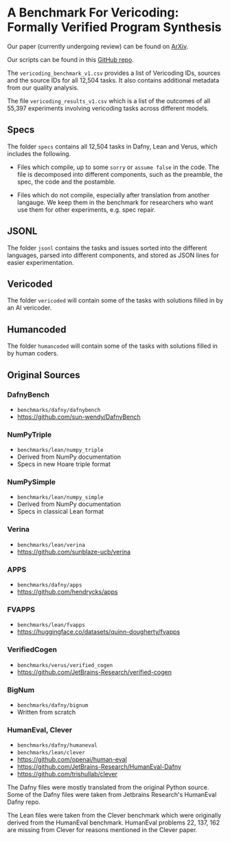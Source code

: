 # A Benchmark For Vericoding: Formally Verified Program Synthesis

Our paper (currently undergoing review) can be found on [ArXiv]().

Our scripts can be found in this [GitHub repo](https://github.com/beneficial-AI-Foundation/vericoding).

The `vericoding_benchmark_v1.csv` provides a list of Vericoding IDs, sources and the source IDs for all 12,504 tasks. It also contains additional metadata from our quality analysis.

The file `vericoding_results_v1.csv` which is a list of the outcomes of all 55,397 experiments involving vericoding tasks across different models.

## Specs

The folder `specs` contains all 12,504 tasks in Dafny, Lean and Verus, which includes the following.

* Files which compile, up to some `sorry` or `assume false` in the code. The file is decomposed into different components, such as the preamble, the spec, the code and the postamble.

* Files which do not compile, especially after translation from another langauge. We keep them in the benchmark for researchers who want use them for other experiments, e.g. spec repair.

## JSONL

The folder `jsonl` contains the tasks and issues sorted into the different languages, parsed into different components, and stored as JSON lines for easier experimentation.

## Vericoded

The folder `vericoded` will contain some of the tasks with solutions filled in by an AI vericoder.

## Humancoded

The folder `humancoded` will contain some of the tasks with solutions filled in by human coders.

## Original Sources

### DafnyBench
* `benchmarks/dafny/dafnybench`
* https://github.com/sun-wendy/DafnyBench

### NumPyTriple
* `benchmarks/lean/numpy_triple`
* Derived from NumPy documentation
* Specs in new Hoare triple format

### NumPySimple
* `benchmarks/lean/numpy_simple`
* Derived from NumPy documentation
* Specs in classical Lean format

### Verina
* `benchmarks/lean/verina`
* https://github.com/sunblaze-ucb/verina

### APPS
* `benchmarks/dafny/apps`
* https://github.com/hendrycks/apps

### FVAPPS
* `benchmarks/lean/fvapps`
* https://huggingface.co/datasets/quinn-dougherty/fvapps

### VerifiedCogen
* `benchmarks/verus/verified_cogen`
* https://github.com/JetBrains-Research/verified-cogen

### BigNum
* `benchmarks/dafny/bignum`
* Written from scratch

### HumanEval, Clever
* `benchmarks/dafny/humaneval`
* `benchmarks/lean/clever`
* https://github.com/openai/human-eval
* https://github.com/JetBrains-Research/HumanEval-Dafny
* https://github.com/trishullab/clever

The Dafny files were mostly translated from the original Python source. Some of the Dafny files were taken from Jetbrains Research's HumanEval Dafny repo.

The Lean files were taken from the Clever benchmark which were originally derived from the HumanEval benchmark. HumanEval problems 22, 137, 162 are missing from Clever for reasons mentioned in the Clever paper.